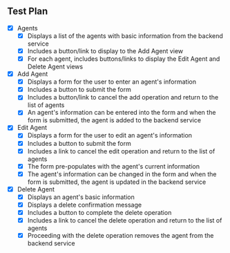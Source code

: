 ## Test Plan

* [X] Agents
  * [X] Displays a list of the agents with basic information from the backend service
  * [X] Includes a button/link to display to the Add Agent view
  * [X] For each agent, includes buttons/links to display the Edit Agent and Delete Agent views
* [X] Add Agent
  * [X] Displays a form for the user to enter an agent's information
  * [X] Includes a button to submit the form
  * [X] Includes a button/link to cancel the add operation and return to the list of agents
  * [X] An agent's information can be entered into the form and when the form is submitted, the agent is added to the backend service
* [X] Edit Agent
  * [X] Displays a form for the user to edit an agent's information
  * [X] Includes a button to submit the form
  * [X] Includes a link to cancel the edit operation and return to the list of agents
  * [X] The form pre-populates with the agent's current information
  * [X] The agent's information can be changed in the form and when the form is submitted, the agent is updated in the backend service
* [X] Delete Agent
  * [X] Displays an agent's basic information
  * [X] Displays a delete confirmation message
  * [X] Includes a button to complete the delete operation
  * [X] Includes a link to cancel the delete operation and return to the list of agents
  * [X] Proceeding with the delete operation removes the agent from the backend service
